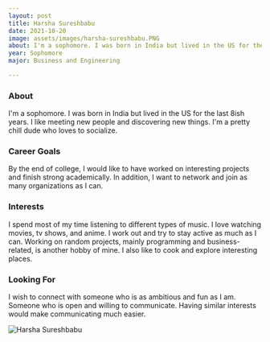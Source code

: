 ```yaml
---
layout: post
title: Harsha Sureshbabu 
date: 2021-10-20
image: assets/images/harsha-sureshbabu.PNG
about: I'm a sophomore. I was born in India but lived in the US for the last 8ish years. I like meeting new people and discovering new things. I'm a pretty chill dude who loves to socialize.
year: Sophomore
major: Business and Engineering

---
```


### About

I'm a sophomore. I was born in India but lived in the US for the last 8ish years. I like meeting new people and discovering new things. I'm a pretty chill dude who loves to socialize.

### Career Goals

By the end of college, I would like to have worked on interesting projects and finish strong academically. In addition, I want to network and join as many organizations as I can.

### Interests

I spend most of my time listening to different types of music. I love watching movies, tv shows, and anime. I work out and try to stay active as much as I can. Working on random projects, mainly programming and business-related, is another hobby of mine. I also like to cook and explore interesting places. 

### Looking For

I wish to connect with someone who is as ambitious and fun as I am. Someone who is open and willing to communicate. Having similar interests would make communicating much easier.

<div class="text-center my-5">
    <img src="{ https://sase-drexel.github.io/mentorship-2021/assets/images/harsha-sureshbabu.PNG | absolute_url }" alt="Harsha Sureshbabu" class="rounded post-img" />
</div>
